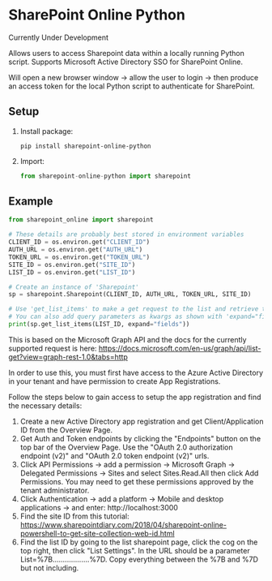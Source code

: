 # SharePoint Online Python

Currently Under Development 

Allows users to access Sharepoint data within a locally running Python script. Supports Microsoft Active Directory SSO for SharePoint Online.

Will open a new browser window -> allow the user to login -> then produce an access token for the local Python script to authenticate for SharePoint. 


## Setup

1. Install package:

    ```shell
    pip install sharepoint-online-python
    ```
2. Import:

    ```python
    from sharepoint-online-python import sharepoint
    ```

## Example

```python
from sharepoint_online import sharepoint

# These details are probably best stored in environment variables
CLIENT_ID = os.environ.get("CLIENT_ID")
AUTH_URL = os.environ.get("AUTH_URL")
TOKEN_URL = os.environ.get("TOKEN_URL")
SITE_ID = os.environ.get("SITE_ID")
LIST_ID = os.environ.get("LIST_ID")

# Create an instance of 'Sharepoint'
sp = sharepoint.Sharepoint(CLIENT_ID, AUTH_URL, TOKEN_URL, SITE_ID)

# Use 'get_list_items' to make a get request to the list and retrieve the items in JSON format.
# You can also add query parameters as kwargs as shown with 'expand="fields" to get the field data' 
print(sp.get_list_items(LIST_ID, expand="fields"))
```
This is based on the Microsoft Graph API and the docs for the currently supported request is here:
https://docs.microsoft.com/en-us/graph/api/list-get?view=graph-rest-1.0&tabs=http


In order to use this, you must first have access to the Azure Active Directory in your tenant and have permission to create App Registrations.

Follow the steps below to gain access to setup the app registration and find the necessary details:

1. Create a new Active Directory app registration and get Client/Application ID from the Overview Page.
2. Get Auth and Token endpoints by clicking the "Endpoints" button on the top bar of the Overview Page. Use the "OAuth 2.0 authorization endpoint (v2)" and "OAuth 2.0 token endpoint (v2)" urls.
3. Click API Permissions -> add a permission -> Microsoft Graph -> Delegated Permissions -> Sites and select Sites.Read.All then click Add Permissions. You may need to get these permissions approved by the tenant administrator.
4. Click Authentication -> add a platform -> Mobile and desktop applications -> and enter: http://localhost:3000
5. Find the site ID from this tutorial: https://www.sharepointdiary.com/2018/04/sharepoint-online-powershell-to-get-site-collection-web-id.html
6. Find the list ID by going to the list sharepoint page, click the cog on the top right, then click "List Settings". In the URL should be a parameter List=%7B..................%7D. Copy everything between the %7B and %7D but not including. 
